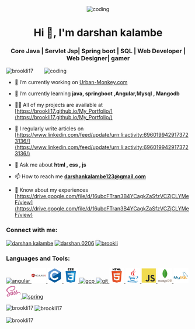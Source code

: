 <center><img  alt="coding" width="400px"  src=""></center>
<h1 align="center">Hi 👋, I'm darshan kalambe</h1>
<h3 align="center">Core Java | Servlet Jsp| Spring boot | SQL | Web Developer | Web Designer| gamer</h3>
<img align = "right" alt="coding" width="400px"  src="https://gist.github.com/MedRedha/fd8e2481bde2610c96b9aafde543879c/raw/88624e8d31c4295973dcb7c900dacf0edc0a6d99/coding.gif">

<p align="left"> <img src="https://komarev.com/ghpvc/?username=brookli17&label=Profile%20views&color=0e75b6&style=flat" alt="brookli17" /> </p>

- 🔭 I’m currently working on [Urban-Monkey.com](https://github.com/Brookli17/Urban-Monkey.com)

- 🌱 I’m currently learning **java, springboot ,Angular,Mysql , Mangodb**

- 👨‍💻 All of my projects are available at [https://brookli17.github.io/My_Portfolio/](https://brookli17.github.io/My_Portfolio/)

- 📝 I regularly write articles on [https://www.linkedin.com/feed/update/urn:li:activity:6960199429173723136/](https://www.linkedin.com/feed/update/urn:li:activity:6960199429173723136/)

- 💬 Ask me about **html , css , js**

- 📫 How to reach me **darshankalambe123@gmail.com**

- 📄 Know about my experiences [https://drive.google.com/file/d/16ubcFTran3B4YCagkZaSfzVCZjCLYMeF/view](https://drive.google.com/file/d/16ubcFTran3B4YCagkZaSfzVCZjCLYMeF/view)

<h3 align="left">Connect with me:</h3>
<p align="left">
<a href="https://linkedin.com/in/darshan kalambe" target="blank"><img align="center" src="https://raw.githubusercontent.com/rahuldkjain/github-profile-readme-generator/master/src/images/icons/Social/linked-in-alt.svg" alt="darshan kalambe" height="30" width="40" /></a>
<a href="https://instagram.com/darshan.0206" target="blank"><img align="center" src="https://raw.githubusercontent.com/rahuldkjain/github-profile-readme-generator/master/src/images/icons/Social/instagram.svg" alt="darshan.0206" height="30" width="40" /></a>
<a href="https://www.youtube.com/c/brookli" target="blank"><img align="center" src="https://raw.githubusercontent.com/rahuldkjain/github-profile-readme-generator/master/src/images/icons/Social/youtube.svg" alt="brookli" height="30" width="40" /></a>
</p>

<h3 align="left">Languages and Tools:</h3>
<p align="left"> <a href="https://angular.io" target="_blank" rel="noreferrer"> <img src="https://angular.io/assets/images/logos/angular/angular.svg" alt="angular" width="40" height="40"/> </a> <a href="https://angular.io" target="_blank" rel="noreferrer"> <img src="https://raw.githubusercontent.com/devicons/devicon/master/icons/angularjs/angularjs-original-wordmark.svg" alt="angularjs" width="40" height="40"/> </a> <a href="https://www.cprogramming.com/" target="_blank" rel="noreferrer"> <img src="https://raw.githubusercontent.com/devicons/devicon/master/icons/c/c-original.svg" alt="c" width="40" height="40"/> </a> <a href="https://www.w3schools.com/css/" target="_blank" rel="noreferrer"> <img src="https://raw.githubusercontent.com/devicons/devicon/master/icons/css3/css3-original-wordmark.svg" alt="css3" width="40" height="40"/> </a> <a href="https://cloud.google.com" target="_blank" rel="noreferrer"> <img src="https://www.vectorlogo.zone/logos/google_cloud/google_cloud-icon.svg" alt="gcp" width="40" height="40"/> </a> <a href="https://git-scm.com/" target="_blank" rel="noreferrer"> <img src="https://www.vectorlogo.zone/logos/git-scm/git-scm-icon.svg" alt="git" width="40" height="40"/> </a> <a href="https://www.w3.org/html/" target="_blank" rel="noreferrer"> <img src="https://raw.githubusercontent.com/devicons/devicon/master/icons/html5/html5-original-wordmark.svg" alt="html5" width="40" height="40"/> </a> <a href="https://www.java.com" target="_blank" rel="noreferrer"> <img src="https://raw.githubusercontent.com/devicons/devicon/master/icons/java/java-original.svg" alt="java" width="40" height="40"/> </a> <a href="https://developer.mozilla.org/en-US/docs/Web/JavaScript" target="_blank" rel="noreferrer"> <img src="https://raw.githubusercontent.com/devicons/devicon/master/icons/javascript/javascript-original.svg" alt="javascript" width="40" height="40"/> </a> <a href="https://www.mongodb.com/" target="_blank" rel="noreferrer"> <img src="https://raw.githubusercontent.com/devicons/devicon/master/icons/mongodb/mongodb-original-wordmark.svg" alt="mongodb" width="40" height="40"/> </a> <a href="https://www.mysql.com/" target="_blank" rel="noreferrer"> <img src="https://raw.githubusercontent.com/devicons/devicon/master/icons/mysql/mysql-original-wordmark.svg" alt="mysql" width="40" height="40"/> </a> <a href="https://sass-lang.com" target="_blank" rel="noreferrer"> <img src="https://raw.githubusercontent.com/devicons/devicon/master/icons/sass/sass-original.svg" alt="sass" width="40" height="40"/> </a> <a href="https://spring.io/" target="_blank" rel="noreferrer"> <img src="https://www.vectorlogo.zone/logos/springio/springio-icon.svg" alt="spring" width="40" height="40"/> </a> </p>

<p><img align="left" src="https://github-readme-stats.vercel.app/api/top-langs?username=brookli17&show_icons=true&locale=en&layout=compact" alt="brookli17" /></p>

<p>&nbsp;<img align="center" src="https://github-readme-stats.vercel.app/api?username=brookli17&show_icons=true&locale=en" alt="brookli17" /></p>

<p><img align="center" src="https://github-readme-streak-stats.herokuapp.com/?user=brookli17&" alt="brookli17" /></p>
